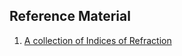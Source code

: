 ## Reference Material
1. [A collection of Indices of Refraction](https://pixelandpoly.com/ior.html)

